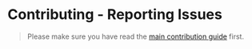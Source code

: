 # Contributing - Reporting Issues

> Please make sure you have read the [main contribution
> guide][contributing-main] first.

[contributing-main]: ../../Contributing.md
